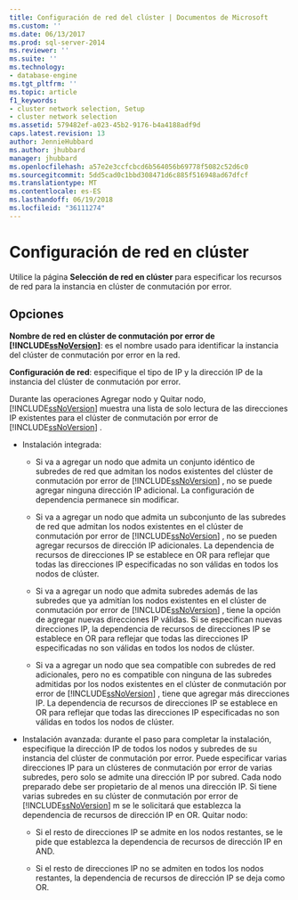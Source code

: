 ```yaml
---
title: Configuración de red del clúster | Documentos de Microsoft
ms.custom: ''
ms.date: 06/13/2017
ms.prod: sql-server-2014
ms.reviewer: ''
ms.suite: ''
ms.technology:
- database-engine
ms.tgt_pltfrm: ''
ms.topic: article
f1_keywords:
- cluster network selection, Setup
- cluster network selection
ms.assetid: 579482ef-a023-45b2-9176-b4a4188adf9d
caps.latest.revision: 13
author: JennieHubbard
ms.author: jhubbard
manager: jhubbard
ms.openlocfilehash: a57e2e3ccfcbcd6b564056b69778f5082c52d6c0
ms.sourcegitcommit: 5dd5cad0c1bbd308471d6c885f516948ad67dfcf
ms.translationtype: MT
ms.contentlocale: es-ES
ms.lasthandoff: 06/19/2018
ms.locfileid: "36111274"
---
```

# <a name="cluster-network-configuration"></a>Configuración de red en clúster
  Utilice la página **Selección de red en clúster** para especificar los recursos de red para la instancia en clúster de conmutación por error.  
  
## <a name="options"></a>Opciones  
 **Nombre de red en clúster de conmutación por error de [!INCLUDE[ssNoVersion](../../includes/ssnoversion-md.md)]**: es el nombre usado para identificar la instancia del clúster de conmutación por error en la red.  
  
 **Configuración de red**: especifique el tipo de IP y la dirección IP de la instancia del clúster de conmutación por error.  
  
 Durante las operaciones Agregar nodo y Quitar nodo, [!INCLUDE[ssNoVersion](../../includes/ssnoversion-md.md)] muestra una lista de solo lectura de las direcciones IP existentes para el clúster de conmutación por error de [!INCLUDE[ssNoVersion](../../includes/ssnoversion-md.md)] .  
  
-   Instalación integrada:  
  
    -   Si va a agregar un nodo que admita un conjunto idéntico de subredes de red que admitan los nodos existentes del clúster de conmutación por error de [!INCLUDE[ssNoVersion](../../includes/ssnoversion-md.md)] , no se puede agregar ninguna dirección IP adicional. La configuración de dependencia permanece sin modificar.  
  
    -   Si va a agregar un nodo que admita un subconjunto de las subredes de red que admitan los nodos existentes en el clúster de conmutación por error de [!INCLUDE[ssNoVersion](../../includes/ssnoversion-md.md)] , no se pueden agregar recursos de dirección IP adicionales. La dependencia de recursos de direcciones IP se establece en OR para reflejar que todas las direcciones IP especificadas no son válidas en todos los nodos de clúster.  
  
    -   Si va a agregar un nodo que admita subredes además de las subredes que ya admitían los nodos existentes en el clúster de conmutación por error de [!INCLUDE[ssNoVersion](../../includes/ssnoversion-md.md)] , tiene la opción de agregar nuevas direcciones IP válidas. Si se especifican nuevas direcciones IP, la dependencia de recursos de direcciones IP se establece en OR para reflejar que todas las direcciones IP especificadas no son válidas en todos los nodos de clúster.  
  
    -   Si va a agregar un nodo que sea compatible con subredes de red adicionales, pero no es compatible con ninguna de las subredes admitidas por los nodos existentes en el clúster de conmutación por error de [!INCLUDE[ssNoVersion](../../includes/ssnoversion-md.md)] , tiene que agregar más direcciones IP. La dependencia de recursos de direcciones IP se establece en OR para reflejar que todas las direcciones IP especificadas no son válidas en todos los nodos de clúster.  
  
-   Instalación avanzada: durante el paso para completar la instalación, especifique la dirección IP de todos los nodos y subredes de su instancia del clúster de conmutación por error. Puede especificar varias direcciones IP para un clústeres de conmutación por error de varias subredes, pero solo se admite una dirección IP por subred. Cada nodo preparado debe ser propietario de al menos una dirección IP. Si tiene varias subredes en su clúster de conmutación por error de [!INCLUDE[ssNoVersion](../../includes/ssnoversion-md.md)] m se le solicitará que establezca la dependencia de recursos de dirección IP en OR. Quitar nodo:  
  
    -   Si el resto de direcciones IP se admite en los nodos restantes, se le pide que establezca la dependencia de recursos de dirección IP en AND.  
  
    -   Si el resto de direcciones IP no se admiten en todos los nodos restantes, la dependencia de recursos de dirección IP se deja como OR.  
  
  